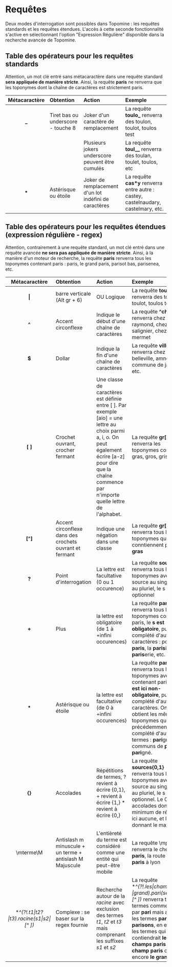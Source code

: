 # Requêtes

Deux modes d'interrogation sont possibles dans Topomine : les requêtes standards et les requêtes étendues.
L'accès à cette seconde fonctionnalité s'active en sélectionnant l'option "Expression Régulière" disponible dans la recherche avancée de Topomine.

## Table des opérateurs pour les requêtes standards

Attention, un mot clé entré sans métacaractère dans une requête standard **sera appliquée de manière stricte**. Ainsi, la requête **paris** ne renverra que les toponymes dont la chaîne de caractères est strictement paris.

| Métacaractère | Obtention | Action | Exemple |
|:-:    |:--    |:--    |:--    |
| **_** |  Tiret bas ou underscore - touche 8| Joker d'un caractère de remplacement| La requête **toulo_** renverra des toulon, toulot, toulos  test|
| | | Plusieurs jokers underscore peuvent être cumulés| La requête **toul__** renverra des toulan, toulet, toulos, etc|
| **\*** | Astérisque ou étoile | Joker de remplacement d'un lot indéfini de caractères| La requête **cas\*y** renverra entre autre : castey, castelnaudary, castelmary, etc.|

## Table des opérateurs pour les requêtes étendues (expression régulière - regex)

Attention, contrairement à une requête standard, un mot clé entré dans une requête avancée **ne sera pas appliquée de manière stricte**. Ainsi, à la manière d'un moteur de recherche, la requête **paris** renverra tous les toponymes contenant paris : paris, le grand paris, parisot bas, parisenea, etc.

| Métacaractère | Obtention | Action | Exemple |
|:-:    |:--    |:--    |:--    |
| **\|** |  barre verticale (Alt gr + 6)| OU Logique | La requête **toulo_** renverra des toulon, toulot, toulos  test|
| **^** | Accent circonflexe| Indique le début d'une chaîne de caractères| La requête **^chez** renverra chez raymond, chez salignier, chez mermet|
| **$** | Dollar | Indique la fin d'une chaîne de caractères| La requête **ville$** renverra chez belleville, amnéville, commune de janville, etc.| La requête **ville$** renverra chez belleville, amnéville, commune de janville, etc.|
| **[ ]** | Crochet ouvrant, crocher fermant | Une classe de caractères est définie entre [ ]. Par exemple [aio] = une lettre au choix parmi a, i, o. On peut également écrire [a-z] pour dire que la chaîne commence par n'importe quelle lettre de l'alphabet. | La requête **gr[aio]s** renverra les toponymes contenant gras, gros, gris|
| **[^]**  | Accent circonflexe dans des crochets ouvrant et fermant| Indique une négation dans une classe | La requête **gr[^a]s** renverra tous les toponymes qui ne conntiennent pas **gras** |
| **?**  | Point d'interrogation| La lettre est facultative (0 ou 1 occurence) | La requête **sources?** renverra tous les toponymes avec le source au singulier et au pluriel, le s étant optionnel |
| **+**  | Plus | la lettre est obligatoire (de 1 à +infini occurences) | La requête **paris+** renverra tous les toponymes contenant paris, le **s est obligatoire**, puis complété d'autres caractères : porte de **paris**, la **paris**ière, la **paris**erie, etc.|
| **\***  | Astérisque ou étoile | la lettre est facultative (de 0 à +infini occurences) | La requête **paris\*** renverra tous les toponymes avec contenant paris, le **s est ici non-obligatoire**, puis complété d'autres caractères. On obtient les mêmes toponymes que précédemment complété d'autres termes : **pari**gny, les communs de **pari**lly, **pari**gné.|
| **{}**  | Accolades | Répétitions de termes, ? revient à écrire {0,1}, + revient à écrire {1,} \*  revient à écrire {0,} | La requête **sources{0,1}** renverra tous les toponymes avec source au singulier et au pluriel, le s étant optionnel. Le 0 entre accolades donnant le minimum de répétion, ici aucune, et le 1 donnant le maximum |
| \mterme\M | Antislash m minuscule + un terme + antislash M Majuscule| L'entièreté du terme est considéré comme une entité qui peut-être mobile| La requête \mparis\M renverra le chemin de **paris**, la route de **paris** à lyon|
| **^(?!.*t1\|t2?\|t3).*racine(s1\|s2\|[^ ]*)** | Complexe : se baser sur la regex fournie | Recherche autour de la *racine* avec exclusion des termes *t1*, *t2* et *t3* mais comprenant les suffixes *s1* et *s2* | La requête **^(?!.*les\|champs?\|grand).*pari(set\|sons\|[^ ]*)** renverra tous les termes commençant par **pari** mais aussi les termes **pariset** ou **parisons**, en excluant les termes qui contiendrait **les paris**, **champs paris** ou **le champ paris** ou encore **le grand paris**|
